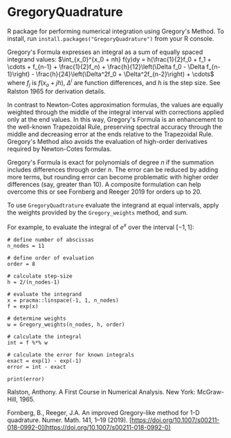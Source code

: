 # GregoryQuadrature
R package for performing numerical integration using Gregory's Method. To install, run `install.packages("GregoryQuadrature")` from your R console.

Gregory's Formula expresses an integral as a sum of equally spaced integrand values: $\int_{x_0}^{x_0 + nh} f(y)dy = h(\frac{1}{2}f_0 + f_1 + \cdots + f_{n-1} + \frac{1}{2}f_n) + \frac{h}{12}\left(\Delta f_0 - \Delta f_{n-1}\right) - \frac{h}{24}\left(\Delta^2f_0 + \Delta^2f_{n-2}\right) + \cdots$ where $f_j$ is $f(x_o + jh)$,  $\Delta^i$ are function differences, and $h$ is the step size. See Ralston 1965 for derivation details.

In contrast to Newton-Cotes approximation formulas, the values are equally weighted through the middle of the integral interval with corrections applied only at the end values. In this way, Gregory's Formula is an enhancement to the well-known Trapezoidal Rule, preserving spectral accuracy through the middle and decreasing error at the ends relative to the Trapezoidal Rule. Gregory's Method also avoids the evaluation of high-order derivatives required by Newton-Cotes formulas.

Gregory's Formula is exact for polynomials of degree $n$ if the summation includes differences through order $n$. The error can be reduced by adding more terms, but rounding error can become problematic with higher order differences (say, greater than 10). A composite formulation can help overcome this or see Fornberg and Reeger 2019 for orders up to 20.

To use `GregoryQuadtrature` evaluate the integrand at equal intervals, apply the weights provided by the `Gregory_weights` method, and sum.

For example, to evaluate the integral of $e^x$ over the interval $[-1, 1]$:

```{r}
# define number of abscissas
n_nodes = 11

# define order of evaluation
order = 8

# calculate step-size
h = 2/(n_nodes-1)

# evaluate the integrand
x = pracma::linspace(-1, 1, n_nodes)
f = exp(x)

# determine weights
w = Gregory_weights(n_nodes, h, order)

# calculate the integral
int = f %*% w

# calculate the error for known integrals
exact = exp(1) - exp(-1)
error = int - exact

print(error)
```


Ralston, Anthony. A First Course in Numerical Analysis. New York: McGraw-Hill, 1965.

Fornberg, B., Reeger, J.A. An improved Gregory-like method for 1-D quadrature. Numer. Math. 141, 1–19 (2019). [https://doi.org/10.1007/s00211-018-0992-0](https://doi.org/10.1007/s00211-018-0992-0)

